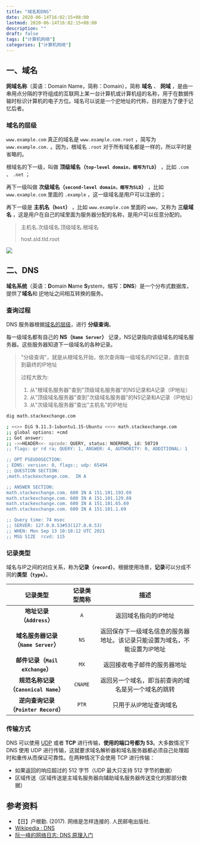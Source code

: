 ```yaml
---
title: "域名和DNS"
date: 2020-06-14T16:02:15+08:00
lastmod: 2020-06-14T16:02:15+08:00
description: ""
draft: false
tags: ["计算机网络"]
categories: ["计算机网络"]
---
```

## 一、域名

**网域名称**（英语：Domain Name，简称：Domain），简称 **域名** 、 **网域** ，是由一串用点分隔的字符组成的互联网上某一台计算机或计算机组的名称，用于在数据传输时标识计算机的电子方位。域名可以说是一个[IP](IP.md)地址的代称，目的是为了便于记忆后者。

### 域名的层级

`www.example.com` 真正的域名是 `www.example.com.root` ，简写为 `www.example.com.` 。因为，根域名 `.root` 对于所有域名都是一样的，所以平时是省略的。

根域名的下一级，叫做 **顶级域名（`top-level domain，缩写为TLD`）** ，比如 `.com` 、 `.net` ；

再下一级叫做 **次级域名（`second-level domain，缩写为SLD`）** ，比如 `www.example.com` 里面的 `.example` ，这一级域名是用户可以注册的；

再下一级是 **主机名（`host`）** ，比如 `www.example.com` 里面的 `www`，又称为 **三级域名** ，这是用户在自己的域里面为服务器分配的名称，是用户可以任意分配的。

> 主机名.次级域名.顶级域名.根域名
>
> host.sld.tld.root

![](https://blog-1259169620.cos.ap-guangzhou.myqcloud.com/img/20211212155532.png)

## 二、DNS

**域名系统**（英语：**D**omain **N**ame **S**ystem，缩写：**DNS**）是一个分布式数据库，提供了**域名**和 [IP](IP.md)地址之间相互转换的服务。

### 查询过程

DNS 服务器根据[域名的层级](#域名的层级)，进行 **分级查询**。

每一级域名都有自己的 **NS（`Name Server`）** 记录，NS记录指向该级域名的域名服务器。这些服务器知道下一级域名的各种记录。

> "分级查询"，就是从根域名开始，依次查询每一级域名的NS记录，直到查到最终的IP地址
>
> 过程大致为:
>
> 1. 从"根域名服务器"查到"顶级域名服务器"的NS记录和A记录（IP地址）
> 2. 从"顶级域名服务器"查到"次级域名服务器"的NS记录和A记录（IP地址）
> 3. 从"次级域名服务器"查出"主机名"的IP地址

```bash
dig math.stackexchange.com

; <<>> DiG 9.11.3-1ubuntu1.15-Ubuntu <<>> math.stackexchange.com
;; global options: +cmd
;; Got answer:
;; ->>HEADER<<- opcode: QUERY, status: NOERROR, id: 50719
;; flags: qr rd ra; QUERY: 1, ANSWER: 4, AUTHORITY: 0, ADDITIONAL: 1

;; OPT PSEUDOSECTION:
; EDNS: version: 0, flags:; udp: 65494
;; QUESTION SECTION:
;math.stackexchange.com.  IN A

;; ANSWER SECTION:
math.stackexchange.com. 600 IN A 151.101.193.69
math.stackexchange.com. 600 IN A 151.101.129.69
math.stackexchange.com. 600 IN A 151.101.65.69
math.stackexchange.com. 600 IN A 151.101.1.69

;; Query time: 74 msec
;; SERVER: 127.0.0.53#53(127.0.0.53)
;; WHEN: Mon Sep 13 10:18:12 UTC 2021
;; MSG SIZE  rcvd: 115


```

### 记录类型

域名与IP之间的对应关系，称为**记录（`record`）**。根据使用场景，**记录**可以分成不同的**类型（`type`）**。

|               记录类型               | 记录类型简称 |                             描述                             |
| :----------------------------------: | :----------: | :----------------------------------------------------------: |
|      **地址记录（`Address`）**       |     `A`      |                     返回域名指向的IP地址                     |
| **域名服务器记录（`Name Server`）**  |     `NS`     | 返回保存下一级域名信息的服务器地址。该记录只能设置为域名，不能设置为IP地址 |
|   **邮件记录（`Mail eXchange`）**    |     `MX`     |                 返回接收电子邮件的服务器地址                 |
| **规范名称记录（`Canonical Name`）** |   `CNAME`    |      返回另一个域名，即当前查询的域名是另一个域名的跳转      |
| **逆向查询记录（`Pointer Record`）** |    `PTR`     |                    只用于从IP地址查询域名                    |

### 传输方式

DNS 可以使用 [UDP](运输层.md#二、UDP) 或者 **TCP** 进行传输，**使用的端口号都为 53**。大多数情况下 DNS 使用 UDP 进行传输，这就要求域名解析器和域名服务器都必须自己处理超时和重传从而保证可靠性。在两种情况下会使用 TCP 进行传输：

- 如果返回的响应超过的 512 字节（UDP 最大只支持 512 字节的数据）
- 区域传送（区域传送是主域名服务器向辅助域名服务器传送变化的那部分数据）

## 参考资料

- 【日】户根勤. (2017). 网络是怎样连接的. 人民邮电出版社.
- [Wikipedia : DNS](https://en.wikipedia.org/wiki/Domain_Name_System)
- [阮一峰的网络日志: DNS 原理入门](https://www.ruanyifeng.com/blog/2016/06/dns.html)
